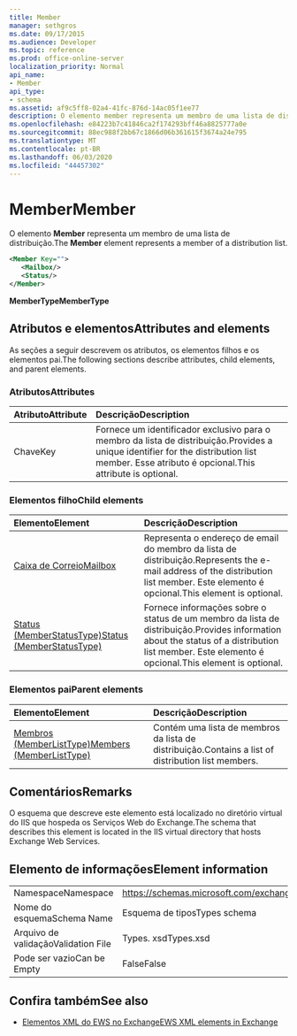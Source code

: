 ```yaml
---
title: Member
manager: sethgros
ms.date: 09/17/2015
ms.audience: Developer
ms.topic: reference
ms.prod: office-online-server
localization_priority: Normal
api_name:
- Member
api_type:
- schema
ms.assetid: af9c5ff8-02a4-41fc-876d-14ac05f1ee77
description: O elemento member representa um membro de uma lista de distribuição.
ms.openlocfilehash: e84223b7c41846ca2f174293bff46a8825777a0e
ms.sourcegitcommit: 88ec988f2bb67c1866d06b361615f3674a24e795
ms.translationtype: MT
ms.contentlocale: pt-BR
ms.lasthandoff: 06/03/2020
ms.locfileid: "44457302"
---
```

# <a name="member"></a><span data-ttu-id="aa494-103">Member</span><span class="sxs-lookup"><span data-stu-id="aa494-103">Member</span></span>

<span data-ttu-id="aa494-104">O elemento **Member** representa um membro de uma lista de distribuição.</span><span class="sxs-lookup"><span data-stu-id="aa494-104">The **Member** element represents a member of a distribution list.</span></span> 
  
```xml
<Member Key="">
   <Mailbox/>
   <Status/>
</Member>
```

<span data-ttu-id="aa494-105">**MemberType**</span><span class="sxs-lookup"><span data-stu-id="aa494-105">**MemberType**</span></span>

## <a name="attributes-and-elements"></a><span data-ttu-id="aa494-106">Atributos e elementos</span><span class="sxs-lookup"><span data-stu-id="aa494-106">Attributes and elements</span></span>

<span data-ttu-id="aa494-107">As seções a seguir descrevem os atributos, os elementos filhos e os elementos pai.</span><span class="sxs-lookup"><span data-stu-id="aa494-107">The following sections describe attributes, child elements, and parent elements.</span></span>
  
### <a name="attributes"></a><span data-ttu-id="aa494-108">Atributos</span><span class="sxs-lookup"><span data-stu-id="aa494-108">Attributes</span></span>

|<span data-ttu-id="aa494-109">**Atributo**</span><span class="sxs-lookup"><span data-stu-id="aa494-109">**Attribute**</span></span>|<span data-ttu-id="aa494-110">**Descrição**</span><span class="sxs-lookup"><span data-stu-id="aa494-110">**Description**</span></span>|
|:-----|:-----|
|<span data-ttu-id="aa494-111">Chave</span><span class="sxs-lookup"><span data-stu-id="aa494-111">Key</span></span>  <br/> |<span data-ttu-id="aa494-112">Fornece um identificador exclusivo para o membro da lista de distribuição.</span><span class="sxs-lookup"><span data-stu-id="aa494-112">Provides a unique identifier for the distribution list member.</span></span> <span data-ttu-id="aa494-113">Esse atributo é opcional.</span><span class="sxs-lookup"><span data-stu-id="aa494-113">This attribute is optional.</span></span>  <br/> |
   
### <a name="child-elements"></a><span data-ttu-id="aa494-114">Elementos filho</span><span class="sxs-lookup"><span data-stu-id="aa494-114">Child elements</span></span>

|<span data-ttu-id="aa494-115">**Elemento**</span><span class="sxs-lookup"><span data-stu-id="aa494-115">**Element**</span></span>|<span data-ttu-id="aa494-116">**Descrição**</span><span class="sxs-lookup"><span data-stu-id="aa494-116">**Description**</span></span>|
|:-----|:-----|
|[<span data-ttu-id="aa494-117">Caixa de Correio</span><span class="sxs-lookup"><span data-stu-id="aa494-117">Mailbox</span></span>](mailbox.md) <br/> |<span data-ttu-id="aa494-118">Representa o endereço de email do membro da lista de distribuição.</span><span class="sxs-lookup"><span data-stu-id="aa494-118">Represents the e-mail address of the distribution list member.</span></span> <span data-ttu-id="aa494-119">Este elemento é opcional.</span><span class="sxs-lookup"><span data-stu-id="aa494-119">This element is optional.</span></span>  <br/> |
|[<span data-ttu-id="aa494-120">Status (MemberStatusType)</span><span class="sxs-lookup"><span data-stu-id="aa494-120">Status (MemberStatusType)</span></span>](status-memberstatustype.md) <br/> |<span data-ttu-id="aa494-121">Fornece informações sobre o status de um membro da lista de distribuição.</span><span class="sxs-lookup"><span data-stu-id="aa494-121">Provides information about the status of a distribution list member.</span></span> <span data-ttu-id="aa494-122">Este elemento é opcional.</span><span class="sxs-lookup"><span data-stu-id="aa494-122">This element is optional.</span></span>  <br/> |
   
### <a name="parent-elements"></a><span data-ttu-id="aa494-123">Elementos pai</span><span class="sxs-lookup"><span data-stu-id="aa494-123">Parent elements</span></span>

|<span data-ttu-id="aa494-124">**Elemento**</span><span class="sxs-lookup"><span data-stu-id="aa494-124">**Element**</span></span>|<span data-ttu-id="aa494-125">**Descrição**</span><span class="sxs-lookup"><span data-stu-id="aa494-125">**Description**</span></span>|
|:-----|:-----|
|[<span data-ttu-id="aa494-126">Membros (MemberListType)</span><span class="sxs-lookup"><span data-stu-id="aa494-126">Members (MemberListType)</span></span>](members-memberlisttype.md) <br/> |<span data-ttu-id="aa494-127">Contém uma lista de membros da lista de distribuição.</span><span class="sxs-lookup"><span data-stu-id="aa494-127">Contains a list of distribution list members.</span></span>  <br/> |
   
## <a name="remarks"></a><span data-ttu-id="aa494-128">Comentários</span><span class="sxs-lookup"><span data-stu-id="aa494-128">Remarks</span></span>

<span data-ttu-id="aa494-129">O esquema que descreve este elemento está localizado no diretório virtual do IIS que hospeda os Serviços Web do Exchange.</span><span class="sxs-lookup"><span data-stu-id="aa494-129">The schema that describes this element is located in the IIS virtual directory that hosts Exchange Web Services.</span></span>
  
## <a name="element-information"></a><span data-ttu-id="aa494-130">Elemento de informações</span><span class="sxs-lookup"><span data-stu-id="aa494-130">Element information</span></span>

|||
|:-----|:-----|
|<span data-ttu-id="aa494-131">Namespace</span><span class="sxs-lookup"><span data-stu-id="aa494-131">Namespace</span></span>  <br/> |https://schemas.microsoft.com/exchange/services/2006/types  <br/> |
|<span data-ttu-id="aa494-132">Nome do esquema</span><span class="sxs-lookup"><span data-stu-id="aa494-132">Schema Name</span></span>  <br/> |<span data-ttu-id="aa494-133">Esquema de tipos</span><span class="sxs-lookup"><span data-stu-id="aa494-133">Types schema</span></span>  <br/> |
|<span data-ttu-id="aa494-134">Arquivo de validação</span><span class="sxs-lookup"><span data-stu-id="aa494-134">Validation File</span></span>  <br/> |<span data-ttu-id="aa494-135">Types. xsd</span><span class="sxs-lookup"><span data-stu-id="aa494-135">Types.xsd</span></span>  <br/> |
|<span data-ttu-id="aa494-136">Pode ser vazio</span><span class="sxs-lookup"><span data-stu-id="aa494-136">Can be Empty</span></span>  <br/> |<span data-ttu-id="aa494-137">False</span><span class="sxs-lookup"><span data-stu-id="aa494-137">False</span></span>  <br/> |
   
## <a name="see-also"></a><span data-ttu-id="aa494-138">Confira também</span><span class="sxs-lookup"><span data-stu-id="aa494-138">See also</span></span>

- [<span data-ttu-id="aa494-139">Elementos XML do EWS no Exchange</span><span class="sxs-lookup"><span data-stu-id="aa494-139">EWS XML elements in Exchange</span></span>](ews-xml-elements-in-exchange.md)

